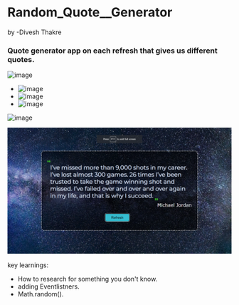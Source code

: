 # Random_Quote__Generator
by -Divesh Thakre

### Quote generator app on each refresh that gives us different quotes.



![image](https://img.shields.io/badge/-Technologies__used-orange)
- ![image](https://img.shields.io/badge/-HTML-red)
- ![image](https://img.shields.io/badge/-CSS-blue)
- ![image](https://img.shields.io/badge/-javascript-yellow)

![image](https://img.shields.io/badge/-Preview-lightgreen)

![image](./imgs/pre.png)

key learnings:
- How to research for something you don't know.
- adding Eventlistners.
- Math.random().

#